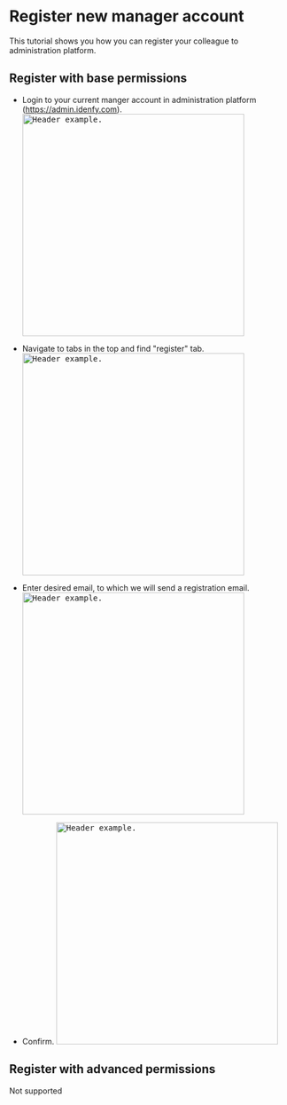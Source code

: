 # Register new manager account
This tutorial shows you how you can register your colleague to administration platform. 

## Register with base permissions
- Login to your current manger account in administration platform (https://admin.idenfy.com).
<kbd><img src="https://github.com/idenfy/Documentation/blob/master/resources/tutorials/admin-platform/SignIn.jpg" alt="Header example." width="400"></kbd>

- Navigate to tabs in the top and find "register" tab.
<kbd><img src="https://github.com/idenfy/Documentation/blob/master/resources/tutorials/admin-platform/FindRegister.jpg" alt="Header example." width="400"></kbd>

- Enter desired email, to which we will send a registration email. 
<kbd><img src="https://github.com/idenfy/Documentation/blob/master/resources/tutorials/admin-platform/EnterEmail.jpg" alt="Header example." width="400"></kbd>

- Confirm.
<kbd><img src="https://github.com/idenfy/Documentation/blob/master/resources/tutorials/admin-platform/Confirm.jpg" alt="Header example." width="400"></kbd>

## Register with advanced permissions
Not supported